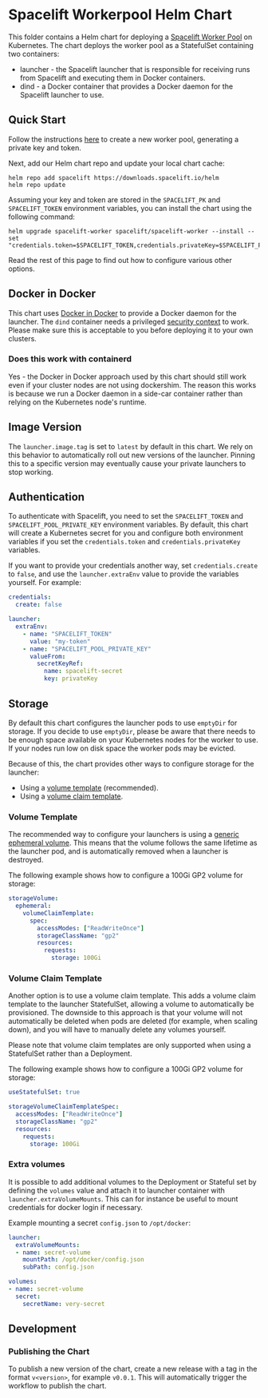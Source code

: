 # Spacelift Workerpool Helm Chart

This folder contains a Helm chart for deploying a [Spacelift Worker Pool](https://docs.spacelift.io/concepts/worker-pools) on Kubernetes. The chart deploys the worker pool as a StatefulSet containing two containers:

- launcher - the Spacelift launcher that is responsible for receiving runs from Spacelift and
  executing them in Docker containers.
- dind - a Docker container that provides a Docker daemon for the Spacelift launcher to use.

## Quick Start

Follow the instructions [here](https://docs.spacelift.io/concepts/worker-pools) to create a
new worker pool, generating a private key and token.

Next, add our Helm chart repo and update your local chart cache:

```shell
helm repo add spacelift https://downloads.spacelift.io/helm
helm repo update
```

Assuming your key and token are stored in the `SPACELIFT_PK` and `SPACELIFT_TOKEN` environment
variables, you can install the chart using the following command:

```shell
helm upgrade spacelift-worker spacelift/spacelift-worker --install --set "credentials.token=$SPACELIFT_TOKEN,credentials.privateKey=$SPACELIFT_PK"
```

Read the rest of this page to find out how to configure various other options.

## Docker in Docker

This chart uses [Docker in Docker](https://hub.docker.com/_/docker) to provide a Docker daemon
for the launcher. The `dind` container needs a privileged [security context](https://kubernetes.io/docs/tasks/configure-pod-container/security-context/)
to work. Please make sure this is acceptable to you before deploying it to your own clusters.

### Does this work with containerd

Yes - the Docker in Docker approach used by this chart should still work even if your cluster nodes are not using dockershim. The reason this works is because we run a Docker daemon in a side-car container rather than relying on the Kubernetes node's runtime.

## Image Version

The `launcher.image.tag` is set to `latest` by default in this chart. We rely on this behavior
to automatically roll out new versions of the launcher. Pinning this to a specific version
may eventually cause your private launchers to stop working.

## Authentication

To authenticate with Spacelift, you need to set the `SPACELIFT_TOKEN` and `SPACELIFT_POOL_PRIVATE_KEY`
environment variables. By default, this chart will create a Kubernetes secret for you and configure
both environment variables if you set the `credentials.token` and `credentials.privateKey`
variables.

If you want to provide your credentials another way, set `credentials.create` to `false`, and
use the `launcher.extraEnv` value to provide the variables yourself. For example:

```yaml
credentials:
  create: false

launcher:
  extraEnv:
    - name: "SPACELIFT_TOKEN"
      value: "my-token"
    - name: "SPACELIFT_POOL_PRIVATE_KEY"
      valueFrom:
        secretKeyRef:
          name: spacelift-secret
          key: privateKey
```

## Storage

By default this chart configures the launcher pods to use `emptyDir` for storage. If you decide
to use `emptyDir`, please be aware that there needs to be enough space available on your
Kubernetes nodes for the worker to use. If your nodes run low on disk space the worker pods
may be evicted.

Because of this, the chart provides other ways to configure storage for the launcher:

- Using a [volume template](#volume-template) (recommended).
- Using a [volume claim template](#volume-claim-template).

### Volume Template

The recommended way to configure your launchers is using a [generic ephemeral volume](https://kubernetes.io/docs/concepts/storage/ephemeral-volumes/#generic-ephemeral-volumes).
This means that the volume follows the same lifetime as the launcher pod, and is automatically
removed when a launcher is destroyed.

The following example shows how to configure a 100Gi GP2 volume for storage:

```yaml
storageVolume:
  ephemeral:
    volumeClaimTemplate:
      spec:
        accessModes: ["ReadWriteOnce"]
        storageClassName: "gp2"
        resources:
          requests:
            storage: 100Gi
```

### Volume Claim Template

Another option is to use a volume claim template. This adds a volume claim template to the
launcher StatefulSet, allowing a volume to automatically be provisioned. The downside to this
approach is that your volume will not automatically be deleted when pods are deleted (for example,
when scaling down), and you will have to manually delete any volumes yourself.

Please note that volume claim templates are only supported when using a StatefulSet rather
than a Deployment.

The following example shows how to configure a 100Gi GP2 volume for storage:

```yaml
useStatefulSet: true

storageVolumeClaimTemplateSpec:
  accessModes: ["ReadWriteOnce"]
  storageClassName: "gp2"
  resources:
    requests:
      storage: 100Gi
```

### Extra volumes

It is possible to add additional volumes to the Deployment or Stateful set by defining the `volumes`
value and attach it to launcher container with `launcher.extraVolumeMounts`. This can for instance be
useful to mount credentials for docker login if necessary.

Example mounting a secret `config.json` to `/opt/docker`:

```yaml
launcher:
  extraVolumeMounts:
  - name: secret-volume
    mountPath: /opt/docker/config.json
    subPath: config.json

volumes:
- name: secret-volume
  secret:
    secretName: very-secret
```

## Development

### Publishing the Chart

To publish a new version of the chart, create a new release with a tag in the format `v<version>`,
for example `v0.0.1`. This will automatically trigger the workflow to publish the chart.
